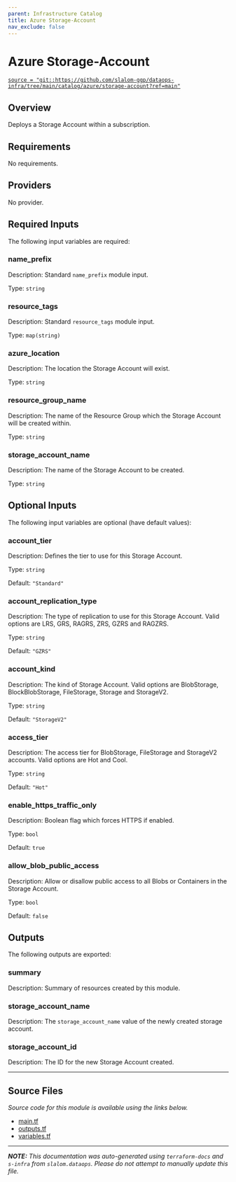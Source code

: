 ```yaml
---
parent: Infrastructure Catalog
title: Azure Storage-Account
nav_exclude: false
---
```

# Azure Storage-Account

[`source = "git::https://github.com/slalom-ggp/dataops-infra/tree/main/catalog/azure/storage-account?ref=main"`](https://github.com/slalom-ggp/dataops-infra/tree/main/catalog/azure/storage-account)

## Overview


Deploys a Storage Account within a subscription.

## Requirements

No requirements.

## Providers

No provider.

## Required Inputs

The following input variables are required:

### name\_prefix

Description: Standard `name_prefix` module input.

Type: `string`

### resource\_tags

Description: Standard `resource_tags` module input.

Type: `map(string)`

### azure\_location

Description: The location the Storage Account will exist.

Type: `string`

### resource\_group\_name

Description: The name of the Resource Group which the Storage Account will be created within.

Type: `string`

### storage\_account\_name

Description: The name of the Storage Account to be created.

Type: `string`

## Optional Inputs

The following input variables are optional (have default values):

### account\_tier

Description: Defines the tier to use for this Storage Account.

Type: `string`

Default: `"Standard"`

### account\_replication\_type

Description: The type of replication to use for this Storage Account. Valid options are LRS, GRS, RAGRS, ZRS, GZRS and RAGZRS.

Type: `string`

Default: `"GZRS"`

### account\_kind

Description: The kind of Storage Account. Valid options are BlobStorage, BlockBlobStorage, FileStorage, Storage and StorageV2.

Type: `string`

Default: `"StorageV2"`

### access\_tier

Description: The access tier for BlobStorage, FileStorage and StorageV2 accounts. Valid options are Hot and Cool.

Type: `string`

Default: `"Hot"`

### enable\_https\_traffic\_only

Description: Boolean flag which forces HTTPS if enabled.

Type: `bool`

Default: `true`

### allow\_blob\_public\_access

Description: Allow or disallow public access to all Blobs or Containers in the Storage Account.

Type: `bool`

Default: `false`

## Outputs

The following outputs are exported:

### summary

Description: Summary of resources created by this module.

### storage\_account\_name

Description: The `storage_account_name` value of the newly created storage account.

### storage\_account\_id

Description: The ID for the new Storage Account created.

---------------------

## Source Files

_Source code for this module is available using the links below._

* [main.tf](https://github.com/slalom-ggp/dataops-infra/tree/main//catalog/azure/storage-account/main.tf)
* [outputs.tf](https://github.com/slalom-ggp/dataops-infra/tree/main//catalog/azure/storage-account/outputs.tf)
* [variables.tf](https://github.com/slalom-ggp/dataops-infra/tree/main//catalog/azure/storage-account/variables.tf)

---------------------

_**NOTE:** This documentation was auto-generated using
`terraform-docs` and `s-infra` from `slalom.dataops`.
Please do not attempt to manually update this file._
